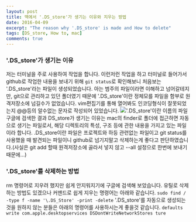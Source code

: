 ```yaml
---
layout: post
title: 맥에서 '.DS_store'가 생기는 이유와 지우는 방법
date: 2016-04-09
excerpt: "The reason why '.DS_store' is made and How to delete"
tags: [DS_store, How to, mac]
comments: true
---
```


### '.DS_store'가 생기는 이유
 저는 터미널을 주로 사용하여 작업을 합니다. 이런저런 작업을 하고 터미널로 들어가서 github로 작업한 내용을 보내기 위해 `git status`로 확인해보니 처음보는 '.DS_store'라는 파일이 생성되었습니다. 아는 범주의 파일이라면 이해하고 넘어갈테지만, git으로 관리하고 있던 폴더였기 때문에 '.DS_store'이란 정체모를 파일을 함부로 원격저장소에 넘길수가 없었습니다. vim편집기를 통해 열어봐도 인코딩형식이 잘못되었는지 @@등의 알수없는 문자로 작성되어 있었습니다.
 !['.DS_store'이란 이름의 파일]({{site.url}}/assets/DS_storeCapture)
 구글에 검색한 결과 DS_store가 생기는 이유는 mac의 finder로 폴더에 접근하면 자동으로 생기는 파일로서, 해당 디렉토리의 특성, 구조 등에 관한 내용을 가지고 있는 파일이라 합니다.
 .DS_store이란 파일은 프로젝트와 하등 관련없는 파일이고 git status를 사용했을 때 발견되는 파일이니 github로 넘기지말고 삭제하는게 좋다고 판단하였습니다.(사실은 git add 할때 원격저장소에 골라서 넣지 않고 --all 설정으로 한번에 보내기 때문에...)
 
 ### '.DS_store'를 삭제하는 방법
 rm 명령어로 지우려 했지만 쉽게 안지워지기에 구글에 검색해 보았습니다. 유틸로 삭제하는 방법도 있겠으나 커맨드로 쉽게 지우는 명령어는 아래와 같습니다.
 `sudo find / -type f -name '\.DS_Store' -print -delete`
 '.DS_store'를 자동으로 생성되는 것을 원하지 않는 분들은 아래의 명령어를 사용하시는게 좋을것 같습니다.
 `defaults write com.apple.desktopservices DSDontWriteNetworkStores ture`

